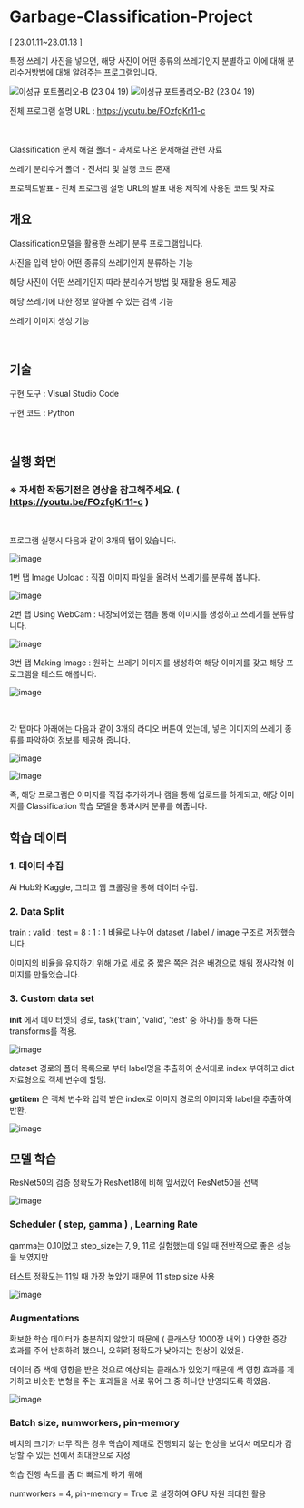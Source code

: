 # Garbage-Classification-Project
[ 23.01.11~23.01.13 ]

특정 쓰레기 사진을 넣으면, 해당 사진이 어떤 종류의 쓰레기인지 분별하고 이에 대해 분리수거방법에 대해 알려주는 프로그램입니다.

![이성규 포트폴리오-B (23 04 19)](https://user-images.githubusercontent.com/101550112/233021638-8dc4909b-2c96-4def-a652-c5cdfc47eb23.png)
![이성규 포트폴리오-B2 (23 04 19)](https://user-images.githubusercontent.com/101550112/233021648-7f05077c-d08e-4efb-9a1e-e6149c1649ee.png)

전체 프로그램 설명 URL :  https://youtu.be/FOzfgKr11-c
<br>
<br>
<br>

Classification 문제 해결 폴더 - 과제로 나온 문제해결 관련 자료

쓰레기 분리수거 폴더 - 전처리 및 실행 코드 존재

프로젝트발표 - 전체 프로그램 설명 URL의 발표 내용 제작에 사용된 코드 및 자료


## 개요
Classification모델을 활용한 쓰레기 분류 프로그램입니다.

사진을 입력 받아 어떤 종류의 쓰레기인지 분류하는 기능


해당 사진이 어떤 쓰레기인지 따라 분리수거 방법 및 재활용 용도 제공


해당 쓰레기에 대한 정보 알아볼 수 있는 검색 기능


쓰레기 이미지 생성 기능

<br>

## 기술
구현 도구 : Visual Studio Code

구현 코드 : Python

<br>

## 실행 화면

### ※ 자세한 작동기전은 영상을 참고해주세요. ( https://youtu.be/FOzfgKr11-c )

<br>

프로그램 실행시 다음과 같이 3개의 탭이 있습니다.


![image](https://user-images.githubusercontent.com/101550112/233297295-89ab3b2d-2568-4aa8-9467-4fccebda1e37.png)

1번 탭 Image Upload : 직접 이미지 파일을 올려서 쓰레기를 분류해 봅니다.

![image](https://user-images.githubusercontent.com/101550112/233296961-479fd597-ecfe-4112-b651-56a4dee99a1b.png)

2번 탭 Using WebCam : 내장되어있는 캠을 통해 이미지를 생성하고 쓰레기를 분류합니다.

![image](https://user-images.githubusercontent.com/101550112/233304292-7bfe2f15-8593-461c-b9ce-e0bbee21ea77.png)

3번 탭 Making Image : 원하는 쓰레기 이미지를 생성하여 해당 이미지를 갖고 해당 프로그램을 테스트 해봅니다.

![image](https://user-images.githubusercontent.com/101550112/233321363-f3b6eca3-1f10-4920-aa0e-e67a46f6a158.png)

<br>

각 탭마다 아래에는 다음과 같이 3개의 라디오 버튼이 있는데, 넣은 이미지의 쓰레기 종류를 파악하여 정보를 제공해 줍니다.

![image](https://user-images.githubusercontent.com/101550112/233424128-5581c757-c248-4cb8-b6d9-adafb255df20.png)

![image](https://user-images.githubusercontent.com/101550112/233424513-59de4535-2ee8-4174-974f-431e3e5fd31b.png)
<br>



즉, 해당 프로그램은 이미지를 직접 추가하거나 캠을 통해 업로드를 하게되고, 해당 이미지를 Classification 학습 모델을 통과시켜 분류를 해줍니다.

## 학습 데이터

### 1. 데이터 수집

   Ai Hub와 Kaggle, 그리고 웹 크롤링을 통해 데이터 수집.
   
### 2. Data Split

   train : valid : test = 8 : 1 : 1 비율로 나누어 dataset / label / image 구조로 저장했습니다.

   이미지의 비율을 유지하기 위해 가로 세로 중 짧은 쪽은 검은 배경으로 채워 정사각형 이미지를 만들었습니다.

### 3. Custom data set

   __init__ 에서 데이터셋의 경로, task('train', 'valid', 'test' 중 하나)를 통해 다른 transforms를 적용.

   ![image](https://github.com/user-attachments/assets/0f1da00c-eb95-4434-815a-f99592b90e00)

   dataset 경로의 폴더 목록으로 부터 label명을 추출하여 순서대로 index 부여하고 dict 자료형으로 객체 변수에 할당.

   __getitem__ 은 객체 변수와 입력 받은 index로 이미지 경로의 이미지와 label을 추출하여 반환.

   ![image](https://github.com/user-attachments/assets/5b6dd1f2-6264-488e-9dbb-789536a05de4)



## 모델 학습

ResNet50의 검증 정확도가 ResNet18에 비해 앞서있어 ResNet50을 선택

![image](https://github.com/user-attachments/assets/5c783c4a-f060-4f7a-ae9b-aaecef4ca1be)

### Scheduler ( step, gamma ) , Learning Rate

gamma는 0.1이었고 step_size는 7, 9, 11로 실험했는데 9일 때 전반적으로 좋은 성능을 보였지만

테스트 정확도는 11일 때 가장 높았기 때문에 11 step size 사용

![image](https://github.com/user-attachments/assets/bdc8efeb-5dd5-4d26-a73d-88a5882c0107)

### Augmentations 

확보한 학습 데이터가 충분하지 않았기 때문에 ( 클래스당 1000장 내외 ) 다양한 증강 효과를 주어 반회하려 했으나, 오히려 정확도가 낮아지는 현상이 있었음.

데이터 중 색에 영향을 받은 것으로 예상되는 클래스가 있었기 때문에 색 영향 효과를 제거하고 비슷한 변형을 주는 효과들을 서로 묶어 그 중 하나만 반영되도록 하였음.

![image](https://github.com/user-attachments/assets/b0b8694f-ad5b-45fa-9536-d8311881c88d)

### Batch size, numworkers, pin-memory 

배치의 크기가 너무 작은 경우 학습이 제대로 진행되지 않는 현상을 보여서 메모리가 감당할 수 있는 선에서 최대한으로 지정

학습 진행 속도를 좀 더 빠르게 하기 위해 

numworkers = 4, pin-memory = True 로 설정하여 GPU 자원 최대한 활용

